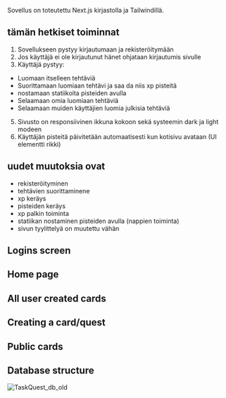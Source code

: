 Sovellus on toteutettu Next.js kirjastolla ja Tailwindillä.

## tämän hetkiset toiminnat

1. Sovellukseen pystyy kirjautumaan ja rekisteröitymään
2. Jos käyttäjä ei ole kirjautunut hänet ohjataan kirjautumis sivulle
3. Käyttäjä pystyy:

- Luomaan itselleen tehtäviä
- Suorittamaan luomiaan tehtävi ja saa da niis xp pisteitä
- nostamaan statiikoita pisteiden avulla
- Selaamaan omia luomiaan tehtäviä
- Selaamaan muiden käyttäjien luomia julkisia tehtäviä

5. Sivusto on responsiivinen ikkuna kokoon sekä systeemin dark ja light modeen
6. Käyttäjän pisteitä päivitetään automaatisesti kun kotisivu avataan (UI elementti rikki)

## uudet muutoksia ovat

- rekisteröityminen
- tehtävien suorittaminene
- xp keräys
- pisteiden keräys
- xp palkin toiminta
- statiikan nostaminen pisteiden avulla (nappien toiminta)
- sivun tyylittelyä on muutettu vähän

## Logins screen

## Home page

## All user created cards

## Creating a card/quest

## Public cards

## Database structure

![TaskQuest_db_old](https://github.com/user-attachments/assets/69f918ea-0285-498b-bc82-6af7f485e823)

